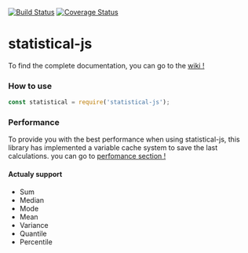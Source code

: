 [![Build Status](https://travis-ci.org/adrien2p/statistical-js.svg?branch=master)](https://travis-ci.org/adrien2p/statistical-js)
[![Coverage Status](https://coveralls.io/repos/github/adrien2p/statistical-js/badge.svg?branch=master)](https://coveralls.io/github/adrien2p/statistical-js?branch=master)

# statistical-js

To find the complete documentation, you can go to the [wiki !](https://github.com/adrien2p/statistical-js/wiki)

### How to use

```javascript
const statistical = require('statistical-js');
```

### Performance

To provide you with the best performance when using statistical-js, this library has implemented a variable cache system to save the last calculations.
you can go to [perfomance section !](https://github.com/adrien2p/statistical-js/wiki/Performance)

#### Actualy support

- Sum
- Median
- Mode
- Mean
- Variance
- Quantile
- Percentile
